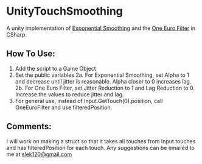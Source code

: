 UnityTouchSmoothing
===================

A unity implementation of [Exponential Smoothing](http://en.wikipedia.org/wiki/Exponential_smoothing) and the [One Euro Filter](http://www.lifl.fr/~casiez/1euro/) in CSharp.

How To Use:
-------------------
1. Add the script to a Game Object
2. Set the public variables
2a. For Exponential Smoothing, set Alpha to 1 and decrease until jitter is reasonable. Alpha closer to 0 increases lag.
2b. For One Euro Filter, set Jitter Reduction to 1 and Lag Reduction to 0. Increase the values to reduce jitter and lag.
3. For general use, instead of Input.GetTouch(0).position, call OneEuroFilter and use filteredPosition.

Comments:
-------------------
I will work on making a struct so that it takes all touches from Input.touches and has filteredPosition for each touch.
Any suggestions can be emailed to me at [slek120@gmail.com](mailto:slek120@gmail.com?Subject=Unity%20Touch%20Smoothing)
